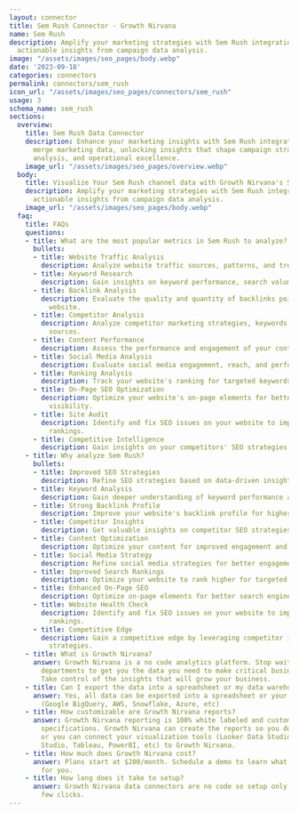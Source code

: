 ```yaml
---
layout: connector
title: Sem Rush Connector - Growth Nirvana
name: Sem Rush
description: Amplify your marketing strategies with Sem Rush integration, gaining
  actionable insights from campaign data analysis.
image: "/assets/images/seo_pages/body.webp"
date: '2023-09-18'
categories: connectors
permalink: connectors/sem_rush
icon_url: "/assets/images/seo_pages/connectors/sem_rush"
usage: 3
schema_name: sem_rush
sections:
  overview:
    title: Sem Rush Data Connector
    description: Enhance your marketing insights with Sem Rush integration. Seamlessly
      merge marketing data, unlocking insights that shape campaign strategies, lead
      analysis, and operational excellence.
    image_url: "/assets/images/seo_pages/overview.webp"
  body:
    title: Visualize Your Sem Rush channel data with Growth Nirvana's Sem Rush Connector
    description: Amplify your marketing strategies with Sem Rush integration, gaining
      actionable insights from campaign data analysis.
    image_url: "/assets/images/seo_pages/body.webp"
  faq:
    title: FAQs
    questions:
    - title: What are the most popular metrics in Sem Rush to analyze?
      bullets:
      - title: Website Traffic Analysis
        description: Analyze website traffic sources, patterns, and trends.
      - title: Keyword Research
        description: Gain insights on keyword performance, search volume, and competition.
      - title: Backlink Analysis
        description: Evaluate the quality and quantity of backlinks pointing to your
          website.
      - title: Competitor Analysis
        description: Analyze competitor marketing strategies, keywords, and traffic
          sources.
      - title: Content Performance
        description: Assess the performance and engagement of your content.
      - title: Social Media Analysis
        description: Evaluate social media engagement, reach, and performance.
      - title: Ranking Analysis
        description: Track your website's ranking for targeted keywords.
      - title: On-Page SEO Optimization
        description: Optimize your website's on-page elements for better search engine
          visibility.
      - title: Site Audit
        description: Identify and fix SEO issues on your website to improve search
          rankings.
      - title: Competitive Intelligence
        description: Gain insights on your competitors' SEO strategies and performance.
    - title: Why analyze Sem Rush?
      bullets:
      - title: Improved SEO Strategies
        description: Refine SEO strategies based on data-driven insights.
      - title: Keyword Analysis
        description: Gain deeper understanding of keyword performance and opportunities.
      - title: Strong Backlink Profile
        description: Improve your website's backlink profile for higher search rankings.
      - title: Competitor Insights
        description: Get valuable insights on competitor SEO strategies and tactics.
      - title: Content Optimization
        description: Optimize your content for improved engagement and search visibility.
      - title: Social Media Strategy
        description: Refine social media strategies for better engagement and reach.
      - title: Improved Search Rankings
        description: Optimize your website to rank higher for targeted keywords.
      - title: Enhanced On-Page SEO
        description: Optimize on-page elements for better search engine visibility.
      - title: Website Health Check
        description: Identify and fix SEO issues on your website to improve search
          rankings.
      - title: Competitive Edge
        description: Gain a competitive edge by leveraging competitor insights and
          strategies.
    - title: What is Growth Nirvana?
      answer: Growth Nirvana is a no code analytics platform. Stop waiting for other
        departments to get you the data you need to make critical business decisions.
        Take control of the insights that will grow your business.
    - title: Can I export the data into a spreadsheet or my data warehouse?
      answer: Yes, all data can be exported into a spreadsheet or your data warehouse
        (Google BigQuery, AWS, Snowflake, Azure, etc)
    - title: How customizable are Growth Nirvana reports?
      answer: Growth Nirvana reporting is 100% white labeled and customized to your
        specifications. Growth Nirvana can create the reports so you don’t have to
        or you can connect your visualization tools (Looker Data Studio/Google Data
        Studio, Tableau, PowerBI, etc) to Growth Nirvana.
    - title: How much does Growth Nirvana cost?
      answer: Plans start at $200/month. Schedule a demo to learn what plan is best
        for you.
    - title: How long does it take to setup?
      answer: Growth Nirvana data connectors are no code so setup only requires a
        few clicks.
---
```

